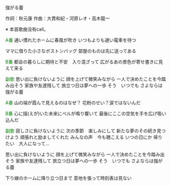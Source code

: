 強がる蕾

作詞：秋元康
作曲：大貫和紀・河原レオ・高木龍一

※ 本首歌曲没有call。

<font color=green>A番</font>
通い慣れたホームに春風が吹き
いつもよりも遅い電車を待つ

ママに借りた小さなボストンバッグ
部屋のものは先に送ってある

<font color=green>B番</font>
都会の暮らしに期待と不安　入り混ざって
広がるあの景色が寄せ書きに見えて来る

<font color=green>副歌</font>
思い出に負けないように
顔を上げて微笑みながら
一人で決めたことを今踏み出そう
家族や友達残して
旅立つ日は夢への一歩
そう　いつでも
さよならは強がる蕾

<font color=green>A番</font>
山の端が霞んで見えるのはなぜ？
花粉のせい？涙ではないんだ

<font color=green>B番</font>
心に描(えが)いた未来にベルが鳴り響いて
最後にここの空気を手を広げ吸い込んだ

<font color=green>副歌</font>
寂しさに負けないように
次の季節　楽しみにして
新たな夢のその続き見つけよう
頑張れと励ましてくれた
みんなの声　今も聴こえる
いつの日にか
帰りたい　大人になって…

思い出に負けないように
顔を上げて微笑みながら
一人で決めたことを今踏み出そう
家族や友達残して
旅立つ日は夢への一歩
そう　いつでも
さよならは強がる蕾

下り線のホームに降り立つ日まで
意地を張って時刻表は見ない
